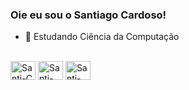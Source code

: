 ### Oie eu sou o Santiago Cardoso!

- 🌱 Estudando Ciência da Computação

<div style="display: inline_block"><br>
  <img align="center" alt="Santi-C" height="30" width="40" src="<link rel="stylesheet" href="https://cdn.jsdelivr.net/gh/devicons/devicon@v2.15.1/devicon.min.css">
  <img align="center" alt="Santi-Python" height="30" width="40" src=" ">
  <img align="center" alt="Santi-Haskell" height="30" width="40" src=" ">
</div>
